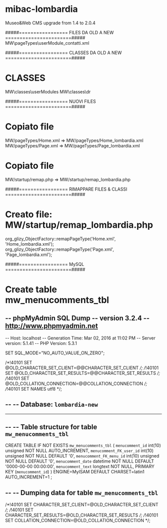# mibac-lombardia
Museo&amp;Web CMS upgrade from 1.4 to 2.0.4

#####=================	FILES DA OLD A NEW	=======================#####
MW\pageTypes\userModule_contatti.xml

#####=================	CLASSES  DA OLD A NEW	=======================#####
# CLASSES
MW\classes\userModules
MW\classes\dr


#####=================	NUOVI FILES	=======================#####
# Copiato file
MW/pageTypes/Home.xml => MW/pageTypes/Home_lombardia.xml
MW/pageTypes/Page.xml => MW/pageTypes/Page_lombardia.xml

# Copiato file
MW/startup/remap.php => MW/startup/remap_lombardia.php


#####=================	RIMAPPARE FILES & CLASSI	=======================#####
# Creato file: MW/startup/remap_lombardia.php
org_glizy_ObjectFactory::remapPageType('Home.xml', 'Home_lombardia.xml');
org_glizy_ObjectFactory::remapPageType('Page.xml', 'Page_lombardia.xml');


#####=================	MySQL	=======================#####
# Create table mw_menucomments_tbl

-- phpMyAdmin SQL Dump
-- version 3.2.4
-- http://www.phpmyadmin.net
--
-- Host: localhost
-- Generation Time: Mar 02, 2016 at 11:02 PM
-- Server version: 5.1.41
-- PHP Version: 5.3.1

SET SQL_MODE="NO_AUTO_VALUE_ON_ZERO";


/*!40101 SET @OLD_CHARACTER_SET_CLIENT=@@CHARACTER_SET_CLIENT */;
/*!40101 SET @OLD_CHARACTER_SET_RESULTS=@@CHARACTER_SET_RESULTS */;
/*!40101 SET @OLD_COLLATION_CONNECTION=@@COLLATION_CONNECTION */;
/*!40101 SET NAMES utf8 */;

--
-- Database: `lombardia-new`
--

-- --------------------------------------------------------

--
-- Table structure for table `mw_menucomments_tbl`
--

CREATE TABLE IF NOT EXISTS `mw_menucomments_tbl` (
  `menucomment_id` int(10) unsigned NOT NULL AUTO_INCREMENT,
  `menucomment_FK_user_id` int(10) unsigned NOT NULL DEFAULT '0',
  `menucomment_FK_menu_id` int(10) unsigned NOT NULL DEFAULT '0',
  `menucomment_date` datetime NOT NULL DEFAULT '0000-00-00 00:00:00',
  `menucomment_text` longtext NOT NULL,
  PRIMARY KEY (`menucomment_id`)
) ENGINE=MyISAM DEFAULT CHARSET=latin1 AUTO_INCREMENT=1 ;

--
-- Dumping data for table `mw_menucomments_tbl`
--


/*!40101 SET CHARACTER_SET_CLIENT=@OLD_CHARACTER_SET_CLIENT */;
/*!40101 SET CHARACTER_SET_RESULTS=@OLD_CHARACTER_SET_RESULTS */;
/*!40101 SET COLLATION_CONNECTION=@OLD_COLLATION_CONNECTION */;

